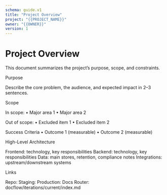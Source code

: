 ```yaml
---
schema: guide.v1
title: "Project Overview"
project: "{{PROJECT_NAME}}"
owner: "{{OWNER}}"
version: 1
---
```


# Project Overview

This document summarizes the project’s purpose, scope, and constraints.

Purpose

Describe the core problem, the audience, and expected impact in 2–3 sentences.

Scope

In scope:
 • Major area 1
 • Major area 2

Out of scope:
 • Excluded item 1
 • Excluded item 2

Success Criteria
 • Outcome 1 (measurable)
 • Outcome 2 (measurable)

High-Level Architecture

Frontend: technology, key responsibilities
Backend: technology, key responsibilities
Data: main stores, retention, compliance notes
Integrations: upstream/downstream systems

Links

Repo:
Staging:
Production:
Docs Router: docflow/iterations/current/index.md
